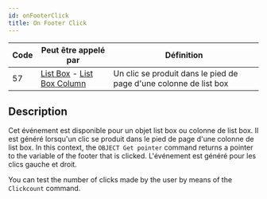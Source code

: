 ```yaml
---
id: onFooterClick
title: On Footer Click
---
```


| Code | Peut être appelé par                                                                                              | Définition                                                        |
| ---- | ----------------------------------------------------------------------------------------------------------------- | ----------------------------------------------------------------- |
| 57   | [List Box](FormObjects/listbox_overview.md) - [List Box Column](FormObjects/listbox_overview.md#list-box-columns) | Un clic se produit dans le pied de page d'une colonne de list box |

## Description

Cet événement est disponible pour un objet list box ou colonne de list box. Il est généré lorsqu'un clic se produit dans le pied de page d'une colonne de list box. In this context, the `OBJECT Get pointer` command returns a pointer to the variable of the footer that is clicked. L'événement est généré pour les clics gauche et droit.

You can test the number of clicks made by the user by means of the `Clickcount` command.
